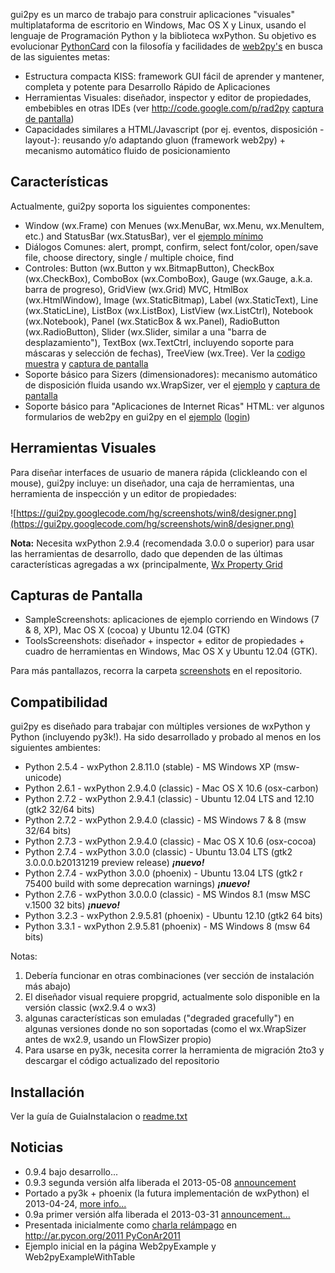gui2py es un marco de trabajo para construir aplicaciones "visuales" multiplataforma de escritorio en Windows, Mac OS X y Linux, usando el lenguaje de Programación Python y la biblioteca wxPython.
Su objetivo es evolucionar [PythonCard](http://pythoncard.sourceforge.net/) con la filosofía y facilidades de [web2py's](http://www.web2py.com/)  en busca de las siguientes metas:

  * Estructura compacta KISS: framework GUI fácil de aprender y mantener, completa y potente para Desarrollo Rápido de Aplicaciones
  * Herramientas Visuales: diseñador, inspector y editor de propiedades, embebibles en otras IDEs (ver http://code.google.com/p/rad2py [captura de pantalla](https://gui2py.googlecode.com/hg/screenshots/win8/rad2py_ide2py_gui2py_integration.png))
  * Capacidades similares a HTML/Javascript (por ej. eventos, disposición -layout-): reusando y/o adaptando gluon (framework web2py) + mecanismo automático fluido de posicionamiento

## Características ##

Actualmente, gui2py soporta los siguientes componentes:
  * Window (wx.Frame) con Menues (wx.MenuBar, wx.Menu, wx.MenuItem, etc.) and StatusBar (wx.StatusBar), ver el [ejemplo mínimo](https://code.google.com/p/gui2py/source/browse/minimal.pyw)
  * Diálogos Comunes: alert, prompt, confirm, select font/color, open/save file, choose directory, single / multiple choice, find
  * Controles: Button (wx.Button y wx.BitmapButton), CheckBox (wx.CheckBox), ComboBox (wx.ComboBox), Gauge (wx.Gauge, a.k.a. barra de progreso), GridView (wx.Grid) MVC, HtmlBox (wx.HtmlWindow), Image (wx.StaticBitmap), Label (wx.StaticText), Line (wx.StaticLine), ListBox (wx.ListBox), ListView (wx.ListCtrl), Notebook (wx.Notebook), Panel (wx.StaticBox & wx.Panel), RadioButton (wx.RadioButton), Slider (wx.Slider, similar a una "barra de desplazamiento"), TextBox (wx.TextCtrl, incluyendo soporte para máscaras y selección de fechas), TreeView (wx.Tree). Ver la  [codigo muestra](https://code.google.com/p/gui2py/source/browse/sample.pyw) y [captura de pantalla](https://gui2py.googlecode.com/hg/screenshots/win8/sample.png)
  * Soporte básico para Sizers (dimensionadores): mecanismo automático de disposición fluida usando wx.WrapSizer, ver el [ejemplo](https://code.google.com/p/gui2py/source/browse/sizers.pyw) y [captura de pantalla](https://gui2py.googlecode.com/hg/screenshots/win8/sizers.png)
  * Soporte básico para "Aplicaciones de Internet Ricas" HTML: ver algunos formularios de web2py en gui2py en el  [ejemplo](https://code.google.com/p/gui2py/source/browse/forms_example.py) ([login](https://gui2py.googlecode.com/hg/screenshots/win8/form_login.png))

## Herramientas Visuales ##

Para diseñar interfaces de usuario de manera rápida (clickleando con el mouse), gui2py incluye: un diseñador, una caja de herramientas, una herramienta de inspección y un editor de propiedades:

![https://gui2py.googlecode.com/hg/screenshots/win8/designer.png](https://gui2py.googlecode.com/hg/screenshots/win8/designer.png)

**Nota:** Necesita wxPython 2.9.4 (recomendada 3.0.0 o superior) para usar las herramientas de desarrollo, dado que dependen de las últimas características agregadas a  wx (principalmente, [Wx Property Grid](http://wxpropgrid.sourceforge.net)

## Capturas de Pantalla ##

  * SampleScreenshots: aplicaciones de ejemplo corriendo en Windows (7 & 8, XP), Mac OS X (cocoa) y Ubuntu 12.04 (GTK)
  * ToolsScreenshots: diseñador + inspector + editor de propiedades + cuadro de herramientas en Windows, Mac OS X y Ubuntu 12.04 (GTK).

Para más pantallazos, recorra la carpeta [screenshots](https://code.google.com/p/gui2py/source/browse/#hg%2Fscreenshots) en el repositorio.

## Compatibilidad ##

gui2py es diseñado para trabajar con múltiples versiones de wxPython y Python (incluyendo py3k!). Ha sido desarrollado y probado al menos en los siguientes ambientes:
  * Python 2.5.4 - wxPython 2.8.11.0 (stable) - MS Windows XP (msw-unicode)
  * Python 2.6.1 - wxPython 2.9.4.0 (classic) - Mac OS X 10.6 (osx-carbon)
  * Python 2.7.2 - wxPython 2.9.4.1 (classic) - Ubuntu 12.04 LTS and 12.10 (gtk2 32/64 bits)
  * Python 2.7.2 - wxPython 2.9.4.0 (classic) - MS Windows 7 & 8 (msw 32/64 bits)
  * Python 2.7.3 - wxPython 2.9.4.0 (classic) - Mac OS X 10.6 (osx-cocoa)
  * Python 2.7.4 - wxPython 3.0.0 (classic) - Ubuntu 13.04 LTS (gtk2 3.0.0.0.b20131219 preview release) **_¡nuevo!_**
  * Python 2.7.4 - wxPython 3.0.0 (phoenix) - Ubuntu 13.04 LTS (gtk2 r 75400 build with some deprecation warnings)  **_¡nuevo!_**
  * Python 2.7.6 - wxPython 3.0.0.0 (classic) - MS Windos 8.1 (msw MSC v.1500 32 bits)  **_¡nuevo!_**
  * Python 3.2.3 - wxPython 2.9.5.81 (phoenix) - Ubuntu 12.10 (gtk2 64 bits)
  * Python 3.3.1 - wxPython 2.9.5.81 (phoenix) - MS Windows 8 (msw 64 bits)

Notas:
  1. Debería funcionar en otras combinaciones (ver sección de instalación más abajo)
  1. El diseñador visual requiere propgrid, actualmente solo disponible en la versión classic (wx2.9.4 o wx3)
  1. algunas características son emuladas ("degraded gracefully") en algunas versiones donde no son soportadas (como el wx.WrapSizer antes de wx2.9, usando un FlowSizer propio)
  1. Para usarse en py3k, necesita correr la herramienta de migración 2to3 y descargar el código actualizado del repositorio

## Installación ##

Ver la guía de GuiaInstalacion o [readme.txt](https://code.google.com/p/gui2py/source/browse/readme.txt)

## Noticias ##

  * 0.9.4 bajo desarrollo...
  * 0.9.3 segunda versión alfa liberada el 2013-05-08 [announcement](http://mail.python.org/pipermail/python-announce-list/2013-May/009895.html)
  * Portado a py3k + phoenix (la futura implementación de wxPython) el 2013-04-24, [more info...](https://groups.google.com/d/msg/wxpython-users/Hquyccdid1s/dS-Q4JCt24sJ)
  * 0.9a primer versión alfa liberada el 2013-03-31 [announcement...](http://mail.python.org/pipermail/python-announce-list/2013-April/009845.html)
  * Presentada inicialmente como [charla relámpago](http://www.web2py.com.ar/deck2py/slides/show/lt_gui) en [http://ar.pycon.org/2011 PyConAr2011](.md)
  * Ejemplo inicial en la página Web2pyExample y Web2pyExampleWithTable